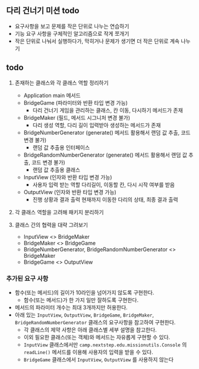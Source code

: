 ## 다리 건너기 미션 todo
- 요구사항을 보고 문제를 작은 단위로 나누는 연습하기
- 기능 요구 사항을 구체적인 알고리즘으로 작게 쪼개기
- 작은 단위로 나눠서 실행하다가, 막히거나 문제가 생기면 더 작은 단위로 계속 나누기

## todo

1. 존재하는 클래스와 각 클래스 역할 정리하기
   - Application main 메서드 
   - BridgeGame  (파라미터와 반환 타입 변경 가능) 
     - 다리 건너기 게임을 관리하는 클래스, 칸 이동, 다시하기 메서드가 존재
   - BridgeMaker (필드, 메서드 시그니처 변경 불가) 
     - 다리 생성 역할, 다리 길이 입력받아 생성하는 메서드가 존재
   - BridgeNumberGenerator (generate() 메서드 활용해서 랜덤 값 추출, 코드 변경 불가) 
     - 랜덤 값 추출용 인터페이스
   - BridgeRandomNumberGenerator (generate() 메서드 활용해서 랜덤 값 추출, 코드 변경 불가) 
     - 랜덤 값 추출용 클래스
   - InputView (인자와 반환 타입 변경 가능) 
     - 사용자 입력 받는 역할 다리길이, 이동할 칸, 다시 시작 여부를 받음
   - OutputView (인자와 반환 타입 변경 가능) 
     - 진행 상황과 결과 출력 현재까지 이동한 다리의 상태, 최종 결과 출력


2. 각 클래스 역할을 고려해 패키지 분리하기
3. 클래스 간의 협력을 대략 그려보기
    - InputView <> BridgeMaker
    - BridgeMaker <> BridgeGame
    - BridgeNumberGenerator, BridgeRandomNumberGenerator <> BridgeMaker
    - BridgeGame <> OutputView


### 추가된 요구 사항

- 함수(또는 메서드)의 길이가 10라인을 넘어가지 않도록 구현한다.
    - 함수(또는 메서드)가 한 가지 일만 잘하도록 구현한다.
- 메서드의 파라미터 개수는 최대 3개까지만 허용한다.
- 아래 있는 `InputView`, `OutputView`, `BridgeGame`, `BridgeMaker`, `BridgeRandomNumberGenerator` 클래스의 요구사항을 참고하여 구현한다.
    - 각 클래스의 제약 사항은 아래 클래스별 세부 설명을 참고한다.
    - 이외 필요한 클래스(또는 객체)와 메서드는 자유롭게 구현할 수 있다.
    - `InputView` 클래스에서만 `camp.nextstep.edu.missionutils.Console` 의 `readLine()` 메서드를 이용해 사용자의 입력을 받을 수 있다.
    - `BridgeGame` 클래스에서 `InputView`, `OutputView` 를 사용하지 않는다
